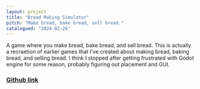 ```yaml
---
layout: project
title: "Bread Making Simulator"
pitch: "Make bread, bake bread, sell bread."
catalogued: "2024-02-26"
---
```


A game where you make bread, bake bread, and sell bread. This is actually a
recraetion of earlier games that I've created about making bread, baking bread,
and selling bread. I think I stopped after getting frustrated with Godot engine
for some reason, probably figuring out placement and GUI.

### [Github link](https://github.com/rwilliaise/bread-making-simulator)
